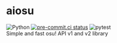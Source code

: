 # aiosu
![Python](https://img.shields.io/badge/Python-3.9%2B-brightgreen.svg) [![pre-commit.ci status](https://results.pre-commit.ci/badge/github/NiceAesth/aiosu/master.svg)](https://results.pre-commit.ci/latest/github/NiceAesth/aiosu/master) ![pytest](https://github.com/NiceAesth/aiosu/actions/workflows/pytest.yml/badge.svg)
<br>
Simple and fast osu! API v1 and v2 library
